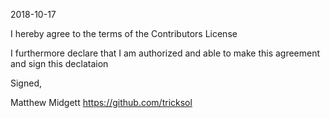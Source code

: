 2018-10-17

I hereby agree to the terms of the Contributors License

I furthermore declare that I am authorized and able to make this agreement and sign this declataion

Signed,

Matthew Midgett
https://github.com/tricksol
